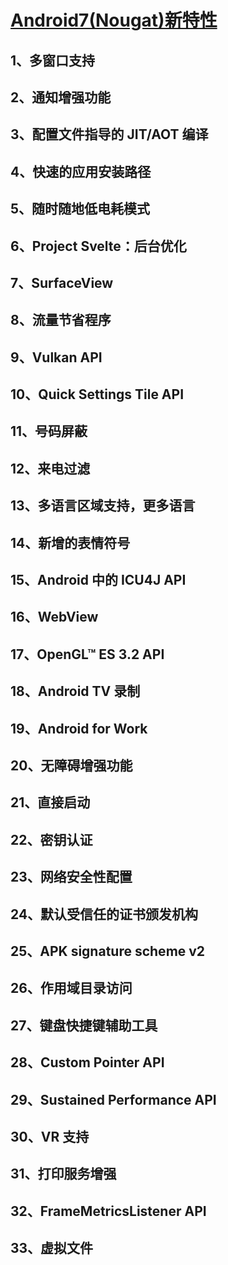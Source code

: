 # [Android7(Nougat)新特性](https://developer.android.google.cn/about/versions/nougat/android-7.0)
## 1、多窗口支持
## 2、通知增强功能
## 3、配置文件指导的 JIT/AOT 编译
## 4、快速的应用安装路径
## 5、随时随地低电耗模式
## 6、Project Svelte：后台优化
## 7、SurfaceView
## 8、流量节省程序
## 9、Vulkan API
## 10、Quick Settings Tile API
## 11、号码屏蔽
## 12、来电过滤
## 13、多语言区域支持，更多语言
## 14、新增的表情符号
## 15、Android 中的 ICU4J API
## 16、WebView
## 17、OpenGL™ ES 3.2 API
## 18、Android TV 录制
## 19、Android for Work
## 20、无障碍增强功能
## 21、直接启动
## 22、密钥认证
## 23、网络安全性配置
## 24、默认受信任的证书颁发机构
## 25、APK signature scheme v2
## 26、作用域目录访问
## 27、键盘快捷键辅助工具
## 28、Custom Pointer API
## 29、Sustained Performance API
## 30、VR 支持
## 31、打印服务增强
## 32、FrameMetricsListener API
## 33、虚拟文件
